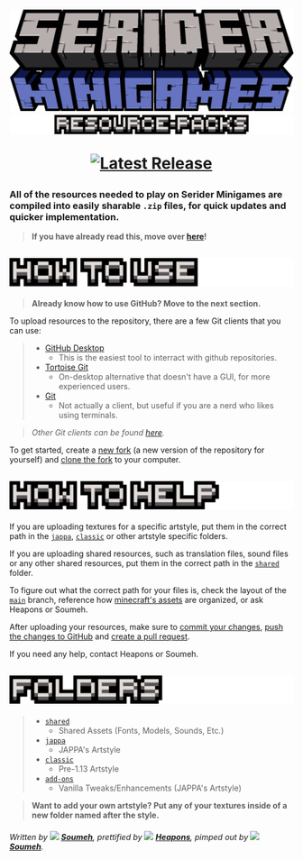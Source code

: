 <h1>
  <p align="center">
    <img alt="Serider Minigames" src="serider_minigames.png"></img>
    <img alt="Resource-Packs" src="resource-packs.png"></img>
  </p>

  <p align="center">
    <a href="https://github.com/Serider-Minigames/Resource-Packs/releases/latest"><img alt="Latest Release" src="https://img.shields.io/github/v/release/Serider-Minigames/Resource-Packs?include_prereleases"></img></a>
  </p>
</h1>

### All of the resources needed to play on **Serider Minigames** are compiled into easily sharable `.zip` files, for quick updates and quicker implementation.

> **If you have already read this, move over [here](READMETOO.md "Work In Progress")!**

## ![How To Use](how_to_use.png)

> **Already know how to use GitHub? Move to the next section.**

To upload resources to the repository, there are a few Git clients that you can use:

> - [GitHub Desktop](https://desktop.github.com/ "Official Website")
>   - This is the easiest tool to interract with github repositories.
> - [Tortoise Git](https://tortoisegit.org/ "Official Website")
>   - On-desktop alternative that doesn't have a GUI, for more experienced users.
> - [Git](https://git-scm.com/ "Official Website")
>   - Not actually a client, but useful if you are a nerd who likes using terminals.

> *Other Git clients can be found [here](https://git-scm.com/downloads/guis).*

To get started, create a [new fork](https://github.com/Serider-Minigames/Resource-Packs/fork) (a new version of the repository for yourself) and [clone the fork](https://docs.github.com/en/github/creating-cloning-and-archiving-repositories/cloning-a-repository-from-github/cloning-a-repository) to your computer.

## ![How To Help](how_to_help.png)

If you are uploading textures for a specific artstyle, put them in the correct path in the [`jappa`](https://github.com/Serider-Minigames/Resource-Packs/tree/main/jappa), [`classic`](https://github.com/Serider-Minigames/Resource-Packs/tree/main/classic) or other artstyle specific folders.

If you are uploading shared resources, such as translation files, sound files or any other shared resources, put them in the correct path in the [`shared`](https://github.com/Serider-Minigames/Resource-Packs/tree/main/shared") folder.

To figure out what the correct path for your files is, check the layout of the [`main`](https://github.com/Serider-Minigames/Resource-Packs/tree/main) branch, reference how [minecraft's assets](https://minecraft.fandom.com/wiki/Tutorials/Custom_texture_packs#Extraction) are organized, or ask Heapons or Soumeh.

After uploading your resources, make sure to [commit your changes](https://docs.github.com/en/desktop/contributing-and-collaborating-using-github-desktop/making-changes-in-a-branch/committing-and-reviewing-changes-to-your-project), [push the changes to GitHub](https://docs.github.com/en/desktop/contributing-and-collaborating-using-github-desktop/making-changes-in-a-branch/pushing-changes-to-github) and [create a pull request](https://docs.github.com/en/desktop/contributing-and-collaborating-using-github-desktop/working-with-your-remote-repository-on-github-or-github-enterprise/creating-an-issue-or-pull-request#creating-a-pull-request).

If you need any help, contact Heapons or Soumeh.

## ![](folders.png "Folders")

> - [`shared`](https://github.com/Serider-Minigames/Resource-Packs/tree/main/shared)
>   - Shared Assets (Fonts, Models, Sounds, Etc.)
> - [`jappa`](https://github.com/Serider-Minigames/Resource-Packs/tree/main/jappa)
>   - JAPPA's Artstyle
> - [`classic`](https://github.com/Serider-Minigames/Resource-Packs/tree/main/classic)
>   - Pre-1.13 Artstyle
> - [`add-ons`](https://github.com/Serider-Minigames/Resource-Packs/tree/main/add-ons)
>   - Vanilla Tweaks/Enhancements (JAPPA's Artstyle)

> **Want to add your own artstyle? Put any of your textures inside of a new folder named after the style.**

###### Written by ![](https://minotar.net/helm/Soumeh/16) [**Soumeh**](https://github.com/Soumeh), prettified by ![](https://minotar.net/helm/Heapons/16) [**Heapons**](https://github.com/Heapons), pimped out by ![](https://minotar.net/helm/Soumeh/16) [**Soumeh**](https://github.com/Soumeh).